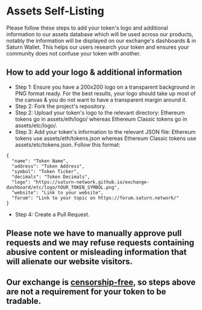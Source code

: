 # Assets Self-Listing
Please follow these steps to add your token's logo and additional information to our assets database which will be used across our products, notably the information will be displayed on our exchange's dashboards & in Saturn Wallet. This helps our users research your token and ensures your community does not confuse your token with another.
## How to add your logo & additional information
* Step 1: Ensure you have a 200x200 logo on a transparent background in PNG format ready. For the best results, your logo should take up most of the canvas & you do not want to have a transparent margin around it.
* Step 2: Fork the project's repository.
* Step 2: Upload your token's logo to the relevant directory: Ethereum tokens go in assets/eth/logo/ whereas Ethereum Classic tokens go in assets/etc/logo/.
* Step 3: Add your token's information to the relevant JSON file: Ethereum tokens use assets/eth/tokens.json whereas Ethereum Classic tokens use assets/etc/tokens.json. Follow this format:
```
{
  "name": "Token Name",
  "address": "Token Address",
  "symbol": "Token Ticker",
  "decimals": "Token Decimals",
  "logo": "https://saturn-network.github.io/exchange-dashboard/etc/logo/YOUR_TOKEN_SYMBOL.png",
  "website": "Link to your website",
  "forum": "Link to your topic on https://forum.saturn.network/"
}
```
* Step 4: Create a Pull Request.

## **Please note we have to manually approve pull requests and we may refuse requests containing abusive content or misleading information that will alienate our website visitors.**

## **Our exchange is [censorship-free](https://forum.saturn.network/t/our-philosophy/1550), so steps above are not a requirement for your token to be tradable.**

